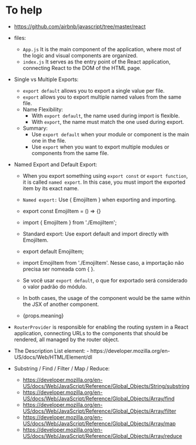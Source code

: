 # To help
* https://github.com/airbnb/javascript/tree/master/react

* files:
    - `App.js` It is the main component of the application, where most of the logic and visual components are organized.
    - `index.js` It serves as the entry point of the React application, connecting React to the DOM of the HTML page.

* Single vs Multiple Exports:
    - `export default` allows you to export a single value per file.
    - `export` allows you to export multiple named values from the same file.
    - Name Flexibility:
        - With `export default`, the name used during import is flexible.
        - With `export`, the name must match the one used during export.
    - Summary:
        - Use `export default` when your module or component is the main one in the file.
        - Use `export` when you want to export multiple modules or components from the same file.

* Named Export and Default Export:
    - When you export something using `export const` or `export function`, it is called `named export`. In this case, you must import the exported item by its exact name.
    - `Named export:` Use { EmojiItem } when exporting and importing.
    - export const EmojiItem = () => {}
    - import { EmojiItem } from './EmojiItem';

    - Standard export: Use export default and import directly with EmojiItem.
    - export default EmojiItem;
    - import EmojiItem from './EmojiItem'. Nesse caso, a importação não precisa ser nomeada com { }.
    - Se você usar `export default`, o que for exportado será considerado o valor padrão do módulo.

    - In both cases, the usage of the component would be the same within the JSX of another component.
    - <p>{props.meaning}</p>

* `RouterProvider` is responsible for enabling the routing system in a React application, connecting URLs to the components that should be rendered, all managed by the router object.

* <dl> The Description List element: 
    - https://developer.mozilla.org/en-US/docs/Web/HTML/Element/dl

* Substring / Find / Filter / Map / Reduce: 
    - https://developer.mozilla.org/en-US/docs/Web/JavaScript/Reference/Global_Objects/String/substring
    - https://developer.mozilla.org/en-US/docs/Web/JavaScript/Reference/Global_Objects/Array/find
    - https://developer.mozilla.org/en-US/docs/Web/JavaScript/Reference/Global_Objects/Array/filter
    - https://developer.mozilla.org/en-US/docs/Web/JavaScript/Reference/Global_Objects/Array/map 
    - https://developer.mozilla.org/en-US/docs/Web/JavaScript/Reference/Global_Objects/Array/reduce

